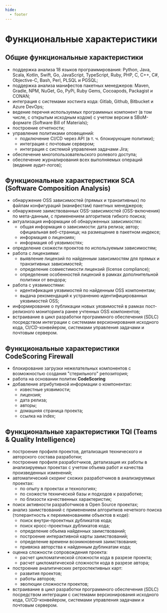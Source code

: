 ```yaml
---
hide:
  - footer
---
```

# Функциональные характеристики

## Общие функциональные характеристики

- поддержка анализа 18 языков программирования: Python, Java, Scala, Kotlin, Swift, Go, JavaScript, TypeScript, Ruby, PHP, C, C++, C#, Objective-C, Bash, Perl, PLSQL и PGSQL; 
- поддержка анализа манифестов пакетных менеджеров: Maven, Gradle, NPM, NuGet, Go, PyPi, Ruby Gems, Cocoapods, Packagist и CONAN;
- интеграция с системами хостинга кода: Gitlab, Github, Bitbucket и Azure DevOps;
- ведение перечня используемых программных компонент (в том числе, с открытым исходным кодом) с учетом версии в SBoM-формате (Software Bill of Materials);
- построение отчетности;
- управление политиками оповещений:
    + подключение CI/CD через API (в т. ч. блокирующие политики);
    + интеграция с почтовым сервером;
    + интеграция с системой управления задачами Jira;
- обеспечение многопользовательского ролевого доступа;
- обеспечение журналирования всех выполняемых операций (ведение аудит-логов);


## Функциональные характеристики SCA (Software Composition Analysis)

- обнаружение OSS зависимостей (прямых и транзитивных) по файлам конфигураций (манифестам) пакетных менеджеров;
- обнаружение заимствованных OSS-зависимостей (OSS-включения) по мета-данным, с применением алгоритмов гибкого поиска;
- актуализация информации об обнаруженных зависимостях: 
    + общая информация о зависимости: дата релиза; автор; официальная веб-страница; на размещение в пакетном индексе;
    + информация о лицензиях;
    + информация об уязвимостях;
- определение схожести проектов по используемым зависимостям;
- работа с лицензиями:
    + выявление лицензий по найденным зависимостям для прямых и транзитивных зависимостей;
    + определение совместимости лицензий (license compliance);
    + определение особенностей лицензий в рамках дополнительной политики от вендора;
- работа с уязвимостями:
    + идентификация уязвимостей по найденным OSS компонентам;
    + выдача рекомендаций к устранению идентифицированных уязвимостей OSS;
- информирование о публикации новых уязвимостей в рамках пост-релизного мониторинга ранее учтенных OSS компонентов;
- встраивание в цикл разработки программного обеспечения (SDLC) посредством интеграции с системами версионирования исходного кода, CI/CD-конвейером, системами управления задачами и почтовым сервером.

## Функциональные характеристики CodeScoring Firewall
- блокирование загрузки нежелательных компонентов с возможностью создания "стерильного" репозитория;
- работа на основании политик **CodeScoring**
- добавление атрибутивной информации о компонентах:
    + известные уязвимости;
    + лицензия;
    + дата релиза;
    + авторы;
    + домашняя страница проекта;
    + ссылка на index;

## Функциональные характеристики TQI (Teams & Quality Intelligence)

- построение профиля проектов, детализация технического и авторского состава разработки;
- построение профиля разработчиков, детализация их работы в анализируемых проектах с учетом объема работ и качества произведенных изменений;
- автоматический скоринг схожих разработчиков в анализируемых проектах:
    + по опыту в проектах и технологиях;
    + по схожести технической базы и подходов к разработке;
    + по близости качественных характеристик;
- поиск активности разработчиков в Open Source проектах;
- анализ заимствований с применением алгоритмов нечеткого поиска (толерантность к переименованиям объектов в коде):
    + поиск внутри-проектных дубликатов кода;
    + поиск кросс-проектных дубликатов кода;
    + определение объема найденных заимствований;
    + построение интерактивной карты заимствований;
    + определение времени возникновения заимствования;
    + привязка авторства к найденным дубликатам кода;
- оценка сложности сопровождения проекта:
    + расчет цикломатической сложности кода в разрезе проекта;
    + расчет цикломатической сложности кода в разрезе автора;
- построение аналитических ретроспективных карт:
    + развития проектов;
    + работы авторов;
    + эволюции сложности проектов;
- встраивание в цикл разработки программного обеспечения (SDLC) посредством интеграции с системами версионирования исходного кода, CI/CD-конвейером, системами управления задачами и почтовым сервером.
